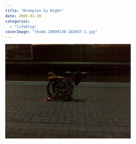 ```yaml
---
title: "Brompton by Night"
date: 2009-01-30
categories: 
  - "lifeblog"
coverImage: "thumb.20090130-102047-1.jpg"
---
```


[![](images/thumb.20090130-102047-1.jpg)](http://www.davelodwig.co.uk/wp-content/photos/20090130-102047-1.jpg)
